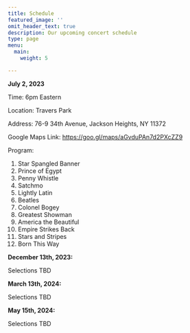 ```yaml
---
title: Schedule
featured_image: ''
omit_header_text: true
description: Our upcoming concert schedule
type: page
menu:
  main:
    weight: 5

---
```


**July 2, 2023**

Time: 6pm Eastern

Location: Travers Park

Address: 76-9 34th Avenue, Jackson Heights, NY 11372

Google Maps Link: https://goo.gl/maps/aGvduPAn7d2PXcZZ9

Program:

1. Star Spangled Banner
2. Prince of Egypt
3. Penny Whistle
4. Satchmo
5. Lightly Latin
6. Beatles
7. Colonel Bogey
8. Greatest Showman
9. America the Beautiful
10. Empire Strikes Back
11. Stars and Stripes
12. Born This Way

**December 13th, 2023:** 

Selections TBD

**March 13th, 2024:**

Selections TBD

**May 15th, 2024:**  

Selections TBD

